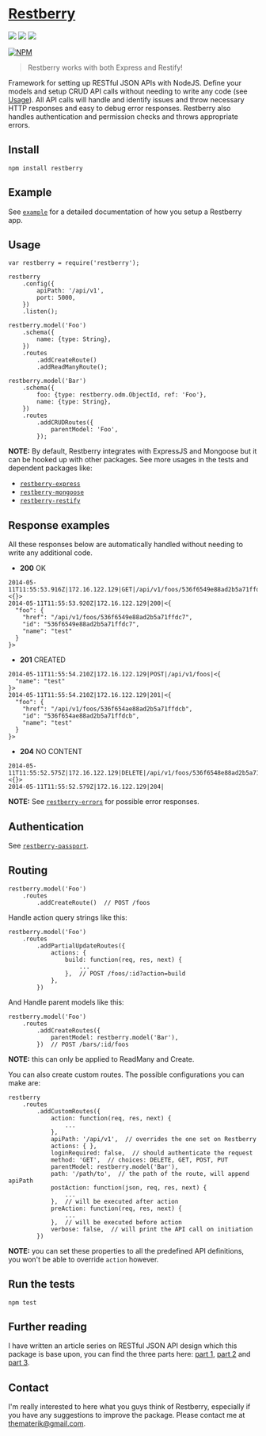[Restberry](http://restberry.com)
=================================

[![](https://img.shields.io/npm/v/restberry.svg)](https://www.npmjs.com/package/restberry) [![](https://img.shields.io/npm/dm/restberry.svg)](https://www.npmjs.com/package/restberry) [![](https://travis-ci.org/materik/restberry.svg)](https://travis-ci.org/materik/restberry)

[![NPM](https://nodei.co/npm/restberry.png?downloads=true)](https://nodei.co/npm/restberry/)

> Restberry works with both Express and Restify!

Framework for setting up RESTful JSON APIs with NodeJS. Define your models and setup CRUD API
calls without needing to write any code (see [Usage](#usage)). All API calls will handle
and identify issues and throw necessary HTTP responses and easy to debug error
responses. Restberry also handles authentication and permission checks and
throws appropriate errors.

## Install

```
npm install restberry
```

## Example

See [``example``](/example) for a detailed documentation of how you setup a Restberry app.

## Usage

```
var restberry = require('restberry');

restberry
    .config({
        apiPath: '/api/v1',
        port: 5000,
    })
    .listen();

restberry.model('Foo')
    .schema({
        name: {type: String},
    })
    .routes
        .addCreateRoute()
        .addReadManyRoute();

restberry.model('Bar')
    .schema({
        foo: {type: restberry.odm.ObjectId, ref: 'Foo'},
        name: {type: String},
    })
    .routes
        .addCRUDRoutes({
            parentModel: 'Foo',
        });
```

**NOTE:** By default, Restberry integrates with ExpressJS and Mongoose but it
can be hooked up with other packages. See more usages in the tests and dependent
packages like:
- [`restberry-express`](https://github.com/materik/restberry-express)
- [`restberry-mongoose`](https://github.com/materik/restberry-mongoose)
- [`restberry-restify`](https://github.com/materik/restberry-restify)

## Response examples

All these responses below are automatically handled without needing to write any
additional code.

* **200** OK
```
2014-05-11T11:55:53.916Z|172.16.122.129|GET|/api/v1/foos/536f6549e88ad2b5a71ffdc6|<{}>
2014-05-11T11:55:53.920Z|172.16.122.129|200|<{
  "foo": {
    "href": "/api/v1/foos/536f6549e88ad2b5a71ffdc7",
    "id": "536f6549e88ad2b5a71ffdc7",
    "name": "test"
  }
}>
```

* **201** CREATED
```
2014-05-11T11:55:54.210Z|172.16.122.129|POST|/api/v1/foos|<{
  "name": "test"
}>
2014-05-11T11:55:54.210Z|172.16.122.129|201|<{
  "foo": {
    "href": "/api/v1/foos/536f654ae88ad2b5a71ffdcb",
    "id": "536f654ae88ad2b5a71ffdcb",
    "name": "test"
  }
}>
```

* **204** NO CONTENT
```
2014-05-11T11:55:52.575Z|172.16.122.129|DELETE|/api/v1/foos/536f6548e88ad2b5a71ffdb7|<{}>
2014-05-11T11:55:52.579Z|172.16.122.129|204|
```

**NOTE:** See [`restberry-errors`](https://github.com/materik/restberry-errors) for possible error responses.

## Authentication

See [`restberry-passport`](https://github.com/materik/restberry-passport).

## Routing

```
restberry.model('Foo')
    .routes
        .addCreateRoute()  // POST /foos
```

Handle action query strings like this:

```
restberry.model('Foo')
    .routes
        .addPartialUpdateRoutes({
            actions: {
                build: function(req, res, next) {
                    ...
                },  // POST /foos/:id?action=build
            },
        })
```

And Handle parent models like this:

```
restberry.model('Foo')
    .routes
        .addCreateRoutes({
            parentModel: restberry.model('Bar'),
        })  // POST /bars/:id/foos
```

**NOTE:** this can only be applied to ReadMany and Create.

You can also create custom routes. The possible configurations you can make are:

```
restberry
    .routes
        .addCustomRoutes({
            action: function(req, res, next) {
                ...
            },
            apiPath: '/api/v1',  // overrides the one set on Restberry
            actions: { },
            loginRequired: false,  // should authenticate the request
            method: 'GET',  // choices: DELETE, GET, POST, PUT
            parentModel: restberry.model('Bar'),
            path: '/path/to',  // the path of the route, will append apiPath
            postAction: function(json, req, res, next) {
                ...
            },  // will be executed after action
            preAction: function(req, res, next) {
                ...
            },  // will be executed before action
            verbose: false,  // will print the API call on initiation
        })
```

**NOTE:** you can set these properties to all the predefined API definitions,
you won't be able to override `action` however.

## Run the tests

```
npm test
```

## Further reading

I have written an article series on RESTful JSON API design which this package is base upon, you can find the three parts here: [part 1](http://materik.tumblr.com/post/98324672516/restful-json-api-design-part-1), [part 2](http://materik.tumblr.com/post/99806761591/restful-json-api-design-part-2) and
[part 3](http://materik.tumblr.com/post/101938795476/restful-json-api-design-part-3).

## Contact

I'm really interested to here what you guys think of Restberry, especially if
you have any suggestions to improve the package. Please contact me at
thematerik@gmail.com.
